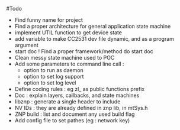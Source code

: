 #Todo

* Find funny name for project
* Find a proper architecture for general application state machine
* implement UTIL function to get device state
* add variable to make CC2531 dev file dynamic, and as a program argument
* start doc ! Find a proper framework/method do start doc
* Clean messy state machine used to POC
* Add some parameters to command line call :
    * option to run as daemon
    * option to set log support
    * option to set log level
* Define coding rules : eg zl_ as public functions prefix
* Doc : explain layers, callbacks, and state machines
* libznp : generate a single header to include
* NV IDs : they are already defined in znp lib, in mtSys.h
* ZNP build : list and document any used build flag
* Add config file to set pathes (eg : network key)

